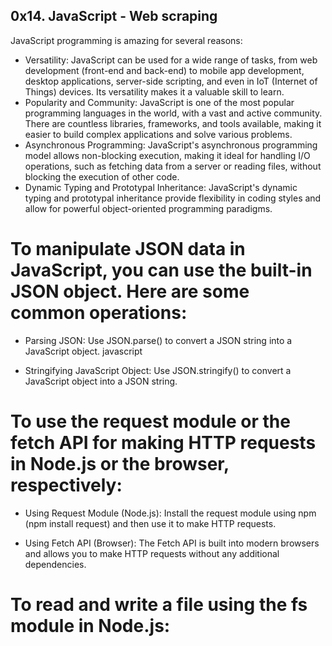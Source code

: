 ## 0x14. JavaScript - Web scraping

JavaScript programming is amazing for several reasons:

- Versatility: JavaScript can be used for a wide range of tasks, from web development (front-end and back-end) to mobile app development, desktop applications, server-side scripting, and even in IoT (Internet of Things) devices. Its versatility makes it a valuable skill to learn.
- Popularity and Community: JavaScript is one of the most popular programming languages in the world, with a vast and active community. There are countless libraries, frameworks, and tools available, making it easier to build complex applications and solve various problems.
- Asynchronous Programming: JavaScript's asynchronous programming model allows non-blocking execution, making it ideal for handling I/O operations, such as fetching data from a server or reading files, without blocking the execution of other code.
- Dynamic Typing and Prototypal Inheritance: JavaScript's dynamic typing and prototypal inheritance provide flexibility in coding styles and allow for powerful object-oriented programming paradigms.

# To manipulate JSON data in JavaScript, you can use the built-in JSON object. Here are some common operations:

- Parsing JSON: Use JSON.parse() to convert a JSON string into a JavaScript object.
javascript

- Stringifying JavaScript Object: Use JSON.stringify() to convert a JavaScript object into a JSON string.

# To use the request module or the fetch API for making HTTP requests in Node.js or the browser, respectively:

- Using Request Module (Node.js): Install the request module using npm (npm install request) and then use it to make HTTP requests.

- Using Fetch API (Browser): The Fetch API is built into modern browsers and allows you to make HTTP requests without any additional dependencies.

# To read and write a file using the fs module in Node.js:


